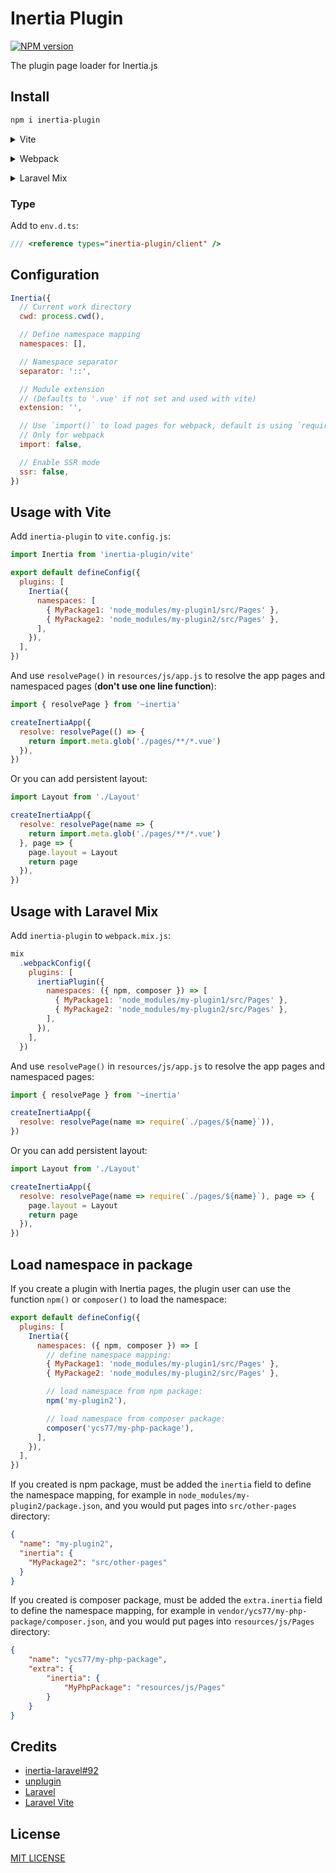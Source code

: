 # Inertia Plugin

[![NPM version](https://img.shields.io/npm/v/inertia-plugin?style=flat-square)](https://www.npmjs.com/package/inertia-plugin)

The plugin page loader for Inertia.js

## Install

```bash
npm i inertia-plugin
```

<details>
<summary>Vite</summary><br>

```ts
// vite.config.js
import Inertia from 'inertia-plugin/vite'

export default defineConfig({
  plugins: [
    Inertia({ /* options */ }),
  ],
})
```

<br></details>

<details>
<summary>Webpack</summary><br>

```ts
// webpack.config.js
const inertiaPlugin = require('inertia-plugin/webpack').default

module.exports = {
  /* ... */
  plugins: [
    inertiaPlugin({ /* options */ })
  ]
}
```

<br></details>

<details>
<summary>Laravel Mix</summary><br>

```ts
// webpack.mix.js
const inertiaPlugin = require('inertia-plugin/webpack').default

mix
  .webpackConfig({
    plugins: [
      inertiaPlugin({ /* options */ }),
    ],
  })

```

<br></details>

### Type

Add to `env.d.ts`:

```ts
/// <reference types="inertia-plugin/client" />
```

## Configuration

```js
Inertia({
  // Current work directory
  cwd: process.cwd(),

  // Define namespace mapping
  namespaces: [],

  // Namespace separator
  separator: '::',

  // Module extension
  // (Defaults to '.vue' if not set and used with vite)
  extension: '',

  // Use `import()` to load pages for webpack, default is using `require()`
  // Only for webpack
  import: false,

  // Enable SSR mode
  ssr: false,
})
```

## Usage with Vite

Add `inertia-plugin` to `vite.config.js`:

```js
import Inertia from 'inertia-plugin/vite'

export default defineConfig({
  plugins: [
    Inertia({
      namespaces: [
        { MyPackage1: 'node_modules/my-plugin1/src/Pages' },
        { MyPackage2: 'node_modules/my-plugin2/src/Pages' },
      ],
    }),
  ],
})
```

And use `resolvePage()` in `resources/js/app.js` to resolve the app pages and namespaced pages (**don't use one line function**):

```js
import { resolvePage } from '~inertia'

createInertiaApp({
  resolve: resolvePage(() => {
    return import.meta.glob('./pages/**/*.vue')
  }),
})
```

Or you can add persistent layout:

```js
import Layout from './Layout'

createInertiaApp({
  resolve: resolvePage(name => {
    return import.meta.glob('./pages/**/*.vue')
  }, page => {
    page.layout = Layout
    return page
  }),
})
```

## Usage with Laravel Mix

Add `inertia-plugin` to `webpack.mix.js`:

```js
mix
  .webpackConfig({
    plugins: [
      inertiaPlugin({
        namespaces: ({ npm, composer }) => [
          { MyPackage1: 'node_modules/my-plugin1/src/Pages' },
          { MyPackage2: 'node_modules/my-plugin2/src/Pages' },
        ],
      }),
    ],
  })
```

And use `resolvePage()` in `resources/js/app.js` to resolve the app pages and namespaced pages:

```js
import { resolvePage } from '~inertia'

createInertiaApp({
  resolve: resolvePage(name => require(`./pages/${name}`)),
})
```

Or you can add persistent layout:

```js
import Layout from './Layout'

createInertiaApp({
  resolve: resolvePage(name => require(`./pages/${name}`), page => {
    page.layout = Layout
    return page
  }),
})
```

## Load namespace in package

If you create a plugin with Inertia pages, the plugin user can use the function `npm()` or `composer()` to load the namespace:

```js
export default defineConfig({
  plugins: [
    Inertia({
      namespaces: ({ npm, composer }) => [
        // define namespace mapping:
        { MyPackage1: 'node_modules/my-plugin1/src/Pages' },
        { MyPackage2: 'node_modules/my-plugin2/src/Pages' },

        // load namespace from npm package:
        npm('my-plugin2'),

        // load namespace from composer package:
        composer('ycs77/my-php-package'),
      ],
    }),
  ],
})
```

If you created is npm package, must be added the `inertia` field to define the namespace mapping, for example in `node_modules/my-plugin2/package.json`, and you would put pages into `src/other-pages` directory:

```json
{
  "name": "my-plugin2",
  "inertia": {
    "MyPackage2": "src/other-pages"
  }
}
```

If you created is composer package, must be added the `extra.inertia` field to define the namespace mapping, for example in `vendor/ycs77/my-php-package/composer.json`, and you would put pages into `resources/js/Pages` directory:

```json
{
    "name": "ycs77/my-php-package",
    "extra": {
        "inertia": {
            "MyPhpPackage": "resources/js/Pages"
        }
    }
}
```

## Credits

* [inertia-laravel#92](https://github.com/inertiajs/inertia-laravel/issues/92)
* [unplugin](https://github.com/unjs/unplugin)
* [Laravel](https://laravel.com/)
* [Laravel Vite](https://laravel-vite.dev/)

## License

[MIT LICENSE](LICENSE.md)

